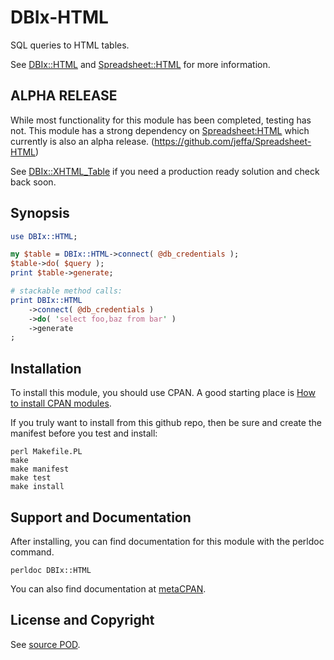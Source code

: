 DBIx-HTML
=========
SQL queries to HTML tables.

See [DBIx::HTML](http://search.cpan.org/dist/DBIx-HTML/)
and [Spreadsheet::HTML](http://search.cpan.org/dist/Spreadsheet-HTML/)
for more information.

ALPHA RELEASE
-------------
While most functionality for this module has been completed,
testing has not. This module has a strong dependency on
[Spreadsheet:HTML](http://search.cpan.org/dist/Spreadsheet-HTML/)
which currently is also an alpha release.
(https://github.com/jeffa/Spreadsheet-HTML)

See [DBIx::XHTML_Table](http://search.cpan.org/dist/DBIx-XHTML_Table/)
if you need a production ready solution and check back soon.

Synopsis
--------
```perl
use DBIx::HTML;

my $table = DBIx::HTML->connect( @db_credentials );
$table->do( $query );
print $table->generate;

# stackable method calls:
print DBIx::HTML
    ->connect( @db_credentials )
    ->do( 'select foo,baz from bar' )
    ->generate
;
```

Installation
------------
To install this module, you should use CPAN. A good starting
place is [How to install CPAN modules](http://www.cpan.org/modules/INSTALL.html).

If you truly want to install from this github repo, then
be sure and create the manifest before you test and install:
```
perl Makefile.PL
make
make manifest
make test
make install
```

Support and Documentation
-------------------------
After installing, you can find documentation for this module with the
perldoc command.
```
perldoc DBIx::HTML
```
You can also find documentation at [metaCPAN](https://metacpan.org/pod/DBIx::HTML).

License and Copyright
---------------------
See [source POD](/lib/DBIx/HTML.pm).
